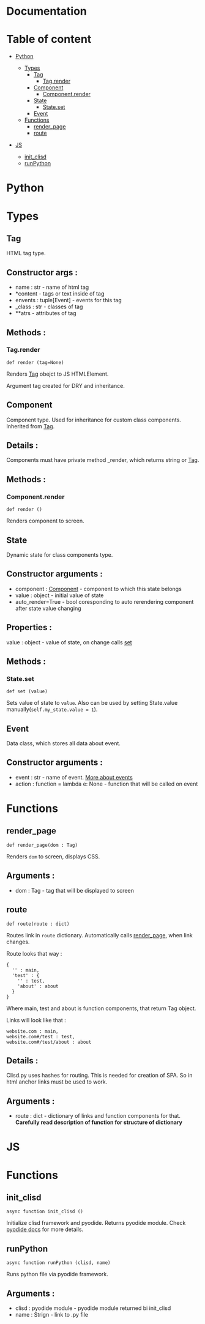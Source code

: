 # Documentation

# Table of content
  * [Python](#python)
    * [Types](#types)
      * [Tag](#tag)
        * [Tag.render](#tagrender)
      * [Component](#component) 
        * [Component.render](#componentrender)
      * [State](#state)
        * [State.set](#stateset)
      * [Event](#event)
    * [Functions](#functions)
      * [render_page](#render_page)
      * [route](#route)
    
  * [JS](#js)
    * [init_clisd](#init_clisd)
    * [runPython](#runpython)
 
# Python 
# Types
  ## Tag
  HTML tag type. 
  
  Constructor args :
  ---
  * name : str - name of html tag
  * *content - tags or text inside of tag
  * envents : tuple[Event] - events for this tag
  * \_class : str - classes of tag
  * \*\*atrs - attributes of tag
  
  Methods :
  ---
  ### Tag.render
  `def render (tag=None)`
  
  Renders [Tag](#tag) obejct to JS HTMLElement.
  
  Argument tag created for DRY and inheritance.
  
  
  ## Component
  Component type. Used for inheritance for custom class components. Inherited from [Tag](#tag).

  Details :
  ---
  
  Components must have private method \_render, which returns string or [Tag](#tag).
  
  Methods :
  ---
  ### Component.render
  `def render ()`
  
  Renders component to screen.
  
  ## State
  Dynamic state for class components type.
  
  Constructor arguments :
  ---
  * component : [Component](#component) - component to which this state belongs
  * value : object - initial value of state
  * auto_render=True - bool coresponding to auto rerendering component after state value changing

  Properties :
  ---
  value : object - value of state, on change calls [set](#stateset)
  
  Methods :
  ---
  ### State.set
  `def set (value)`
  
  Sets value of state to `value`. Also can be used by setting State.value manually(`self.my_state.value = 1`).
  
  ## Event
  Data class, which stores all data about event.
  
  Constructor arguments :
  ---
  * event : str - name of event. [More about events](https://developer.mozilla.org/en-US/docs/Web/Events)
  * action : function = lambda e: None - function that will be called on event
  
# Functions
  ## render_page
  `def render_page(dom : Tag)`
  
  Renders `dom` to screen, displays CSS.
  
  Arguments :
  ---
  * dom : Tag - tag that will be displayed to screen

  ## route
  `def route(route : dict)`
  
  Routes link in `route` dictionary. Automatically calls [render_page](#render_page), when link changes. 
  
  Route looks that way :
  ```
  {
    '' : main,
    'test' : {
      '' : test,
      'about' : about
    }
  }
  ```
  Where main, test and about is function components, that return Tag object. 
  
  Links will look like that :
  ```
  website.com : main,
  website.com#/test : test,
  website.com#/test/about : about
  ```
  
  Details :
  ---
  Clisd.py uses hashes for routing. This is needed for creation of SPA. So in html anchor links must be used to work.
  
  Arguments :
  ---
  * route : dict - dictionary of links and function components for that. **Carefully read description of function for structure of dictionary**
  
  
# JS
# Functions
 ## init_clisd
 `async function init_clisd ()`
 
 Initialize clisd framework and pyodide. Returns pyodide module. Check [pyodide docs](https://pyodide.org/en/stable/usage/api/js-api.html#js-api-pyodide) for more details.
 
 ## runPython
 `async function runPython (clisd, name)`
 
 Runs python file via pyodide framework.
 
 Arguments :
 ---
 * clisd : pyodide module - pyodide module returned bi init_clisd
 * name : Strign - link to .py file

